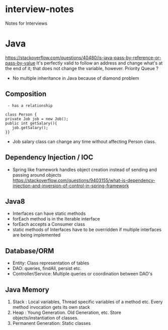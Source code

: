 # interview-notes
Notes for Interviews

# Java
https://stackoverflow.com/questions/40480/is-java-pass-by-reference-or-pass-by-value
It's perfectly valid to follow an address and change what's at the end of it; that does not change the variable, however.
Priority Queue ?
- No multiple inheritance in Java because of diamond problem

## Composition
     - has a relationship
     
```
class Person { 
private Job job = new Job();
public int getSalary(){
   job.getSalary(); 
}}
```
  - Job salary class can change any time without affecting Person class. 

## Dependency Injection / IOC
- Spring like framework handles object creation instead of sending and passing around objects
https://stackoverflow.com/questions/9403155/what-is-dependency-injection-and-inversion-of-control-in-spring-framework

## Java8
- Interfaces can have static methods
- forEach method is in the Iterable interface
- forEach accepts a Consumer class
- static methods of Interfaces have to be overridden if multiple interfaces are being implemented

## Database/ORM
- Entity: Class representation of tables
- DAO: queries, findAll, persist etc.
- Controller/Service: Multiple queries or coordination between DAO's

## Java Memory
1. Stack : 
Local variables, Thread specific variables of a method etc.
Every method invocation gets its own stack
2. Heap :
Young Generation. Old Generation, etc. Store objects/instantiation of classes.
3. Permanent Generation: Static classes
